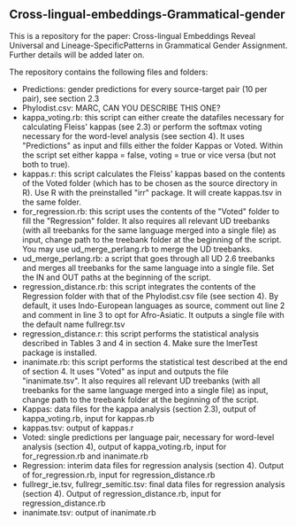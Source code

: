## Cross-lingual-embeddings-Grammatical-gender

This is a repository for the paper: Cross-lingual Embeddings Reveal Universal and Lineage-SpecificPatterns in Grammatical Gender Assignment.
Further details will be added later on.

The repository contains the following files and folders:
* Predictions: gender predictions for every source-target pair (10 per pair), see section 2.3
* Phylodist.csv: MARC, CAN YOU DESCRIBE THIS ONE?
* kappa_voting.rb: this script can either create the datafiles necessary for calculating Fleiss' kappas (see 2.3) or perform the softmax voting necessary for the word-level analysis (see section 4). It uses "Predictions" as input and fills either the folder Kappas or Voted. Within the script set either kappa = false, voting = true or vice versa (but not both to true).
* kappas.r: this script calculates the Fleiss' kappas based on the contents of the Voted folder (which has to be chosen as the source directory in R). Use R with the preinstalled "irr" package. It will create kappas.tsv in the same folder.
* for_regression.rb: this script uses the contents of the "Voted" folder to fill the "Regression" folder. It also requires all relevant UD treebanks (with all treebanks for the same language merged into a single file) as input, change path to the treebank folder at the beginning of the script. You may use ud_merge_perlang.rb to merge the UD treebanks.
* ud_merge_perlang.rb: a script that goes through all UD 2.6 treebanks and merges all treebanks for the same language into a single file. Set the IN and OUT paths at the beginning of the script.
* regression_distance.rb: this script integrates the contents of the Regression folder with that of the Phylodist.csv file (see section 4). By default, it uses Indo-European languages as source, comment out line 2 and comment in line 3 to opt for Afro-Asiatic. It outputs a single file with the default name fullregr.tsv
* regression_distance.r: this script performs the statistical analysis described in Tables 3 and 4 in section 4. Make sure the lmerTest package is installed.
* inanimate.rb: this script performs the statistical test described at the end of section 4. It uses "Voted" as input and outputs the file "inanimate.tsv". It also requires all relevant UD treebanks (with all treebanks for the same language merged into a single file) as input, change path to the treebank folder at the beginning of the script.
* Kappas: data files for the kappa analysis (section 2.3), output of kappa_voting.rb, input for kappas.rb
* kappas.tsv: output of kappas.r
* Voted: single predictions per language pair, necessary for word-level analysis (section 4), output of kappa_voting.rb, input for for_regression.rb and inanimate.rb
* Regression: interim data files for regression analysis (section 4). Output of for_regression.rb, input for regression_distance.rb
* fullregr_ie.tsv, fullregr_semitic.tsv: final data files for regression analysis (section 4). Output of regression_distance.rb, input for regression_distance.rb
* inanimate.tsv: output of inanimate.rb